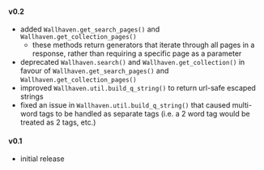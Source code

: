 #### v0.2
- added `Wallhaven.get_search_pages()` and `Wallhaven.get_collection_pages()`
    - these methods return generators that iterate through all pages in a response, rather than requiring a specific page as a parameter
- deprecated `Wallhaven.search()` and `Wallhaven.get_collection()` in favour of `Wallhaven.get_search_pages()` and `Wallhaven.get_collection_pages()`
- improved `Wallhaven.util.build_q_string()` to return url-safe escaped strings
- fixed an issue in `Wallhaven.util.build_q_string()` that caused multi-word tags to be handled as separate tags (i.e. a 2 word tag would be treated as 2 tags, etc.)

#### v0.1
- initial release
